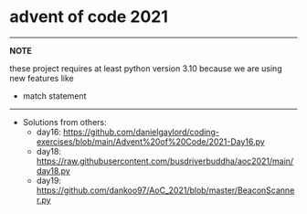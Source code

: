 # advent of code 2021
---
**NOTE**

these project requires at least python version 3.10 because we are using new features like  
* match statement
---

* Solutions from others:
  * day16: https://github.com/danielgaylord/coding-exercises/blob/main/Advent%20of%20Code/2021-Day16.py
  * day18:  https://raw.githubusercontent.com/busdriverbuddha/aoc2021/main/day18.py
  * day19: https://github.com/dankoo97/AoC_2021/blob/master/BeaconScanner.py